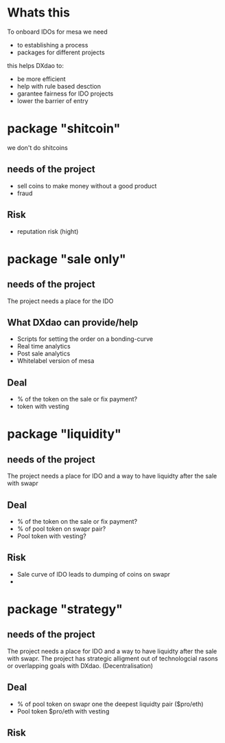 

# Whats this

To onboard IDOs for mesa we need 

* to establishing a process 
* packages for different projects 

this helps DXdao to:

* be more efficient 
* help with rule based desction
* garantee fairness for IDO projects
* lower the barrier of entry


# package "shitcoin"

we don't do shitcoins

## needs of the project

* sell coins to make money without a good product
* fraud

## Risk

* reputation risk (hight)


# package "sale only"

## needs of the project

The project needs a place for the IDO

##  What DXdao can provide/help

- Scripts for setting the order on a bonding-curve
- Real time analytics
- Post sale analytics
- Whitelabel version of mesa

## Deal

- % of the token on the sale or fix payment?
- token with vesting

# package "liquidity"

## needs of the project

The project needs a place for IDO and a way to have liquidty after the sale with swapr


## Deal

- % of the token on the sale or fix payment?
- % of pool token on swapr pair?
- Pool token with vesting?

## Risk

- Sale curve of IDO leads to dumping of coins on swapr
-

# package "strategy"

## needs of the project

The project needs a place for IDO and a way to have liquidty after the sale with swapr. The project has strategic alligment out of technologcial rasons or overlapping goals  with DXdao. (Decentralisation)

## Deal


- % of pool token on swapr one the deepest liquidty pair ($pro/eth)
- Pool token $pro/eth with vesting


## Risk
